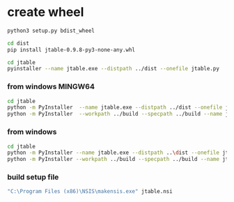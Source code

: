 


# create wheel

```bash
python3 setup.py bdist_wheel
```

```bash
cd dist
pip install jtable-0.9.8-py3-none-any.whl
```

```bash
cd jtable
pyinstaller --name jtable.exe --distpath ../dist --onefile jtable.py
```

### from windows MINGW64
```bash
cd jtable
python -m PyInstaller  --name jtable.exe --distpath ../dist --onefile jtable.py
python -m PyInstaller  --workpath ../build --specpath ../build --name jtable.exe --distpath ../dist --onefile jtable.py
```

### from windows
```bash
cd jtable
python -m PyInstaller --name jtable.exe --distpath ..\dist --onefile jtable.py
python -m PyInstaller --workpath ../build --specpath ../build --name jtable.exe --distpath ../dist --onefile jtable.py
```

### build setup file
```bash
"C:\Program Files (x86)\NSIS\makensis.exe" jtable.nsi
```
